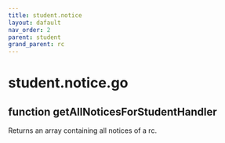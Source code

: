 ```yaml
---
title: student.notice
layout: dafault
nav_order: 2
parent: student
grand_parent: rc
---
```

# student.notice.go

## function getAllNoticesForStudentHandler
Returns an array containing all notices of a rc.

